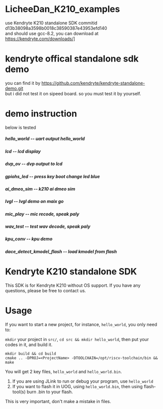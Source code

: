 LicheeDan_K210_examples
======
use Kendryte K210 standalone SDK commitid d13b38098a3598b0018c38590387e43953efd140  
and should use gcc-8.2, you can download at https://kendryte.com/downloads/]

kendryte offical standalone sdk demo
======
you can find it by https://github.com/kendryte/kendryte-standalone-demo.git  
but i did not test it on sipeed board. so you must test it by yourself. 

demo instruction
======

below is tested

##### hello_world -- uart output hello_world
##### lcd -- lcd display
##### dvp_ov -- dvp output to lcd
##### gpiohs_led -- press key boot change led blue
##### ai_dmeo_sim -- k210 ai dmeo sim
##### lvgl -- lvgl demo on maix go
##### mic_play -- mic recode, speak paly
##### wav_test -- test wav decode, speak paly
##### kpu_conv -- kpu demo
##### dace_detect_kmodel_flash -- load kmodel from flash

Kendryte K210 standalone SDK
======

This SDK is for Kendryte K210 without OS support.
If you have any questions, please be free to contact us.

# Usage

If you want to start a new project, for instance, `hello_world`, you only need to:

`mkdir` your project in `src/`, `cd src && mkdir hello_world`, then put your codes in it, and build it.

```shell
mkdir build && cd build
cmake .. -DPROJ=<ProjectName> -DTOOLCHAIN=/opt/riscv-toolchain/bin && make
```

You will get 2 key files, `hello_world` and `hello_world.bin`.

1. If you are using JLink to run or debug your program, use `hello_world`
2. If you want to flash it in UOG, using `hello_world.bin`, then using flash-tool(s) burn <ProjectName>.bin to your flash.

This is very important, don't make a mistake in files.
